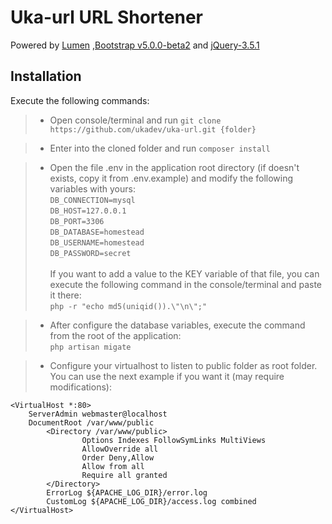 # Uka-url URL Shortener

Powered by [Lumen](https://lumen.laravel.com/docs) ,[Bootstrap v5.0.0-beta2](https://getbootstrap.com/) and [jQuery-3.5.1](https://jquery.com/)

## Installation

Execute the following commands:

> - Open console/terminal and run `git clone https://github.com/ukadev/uka-url.git {folder}`

> - Enter into the cloned folder and run `composer install`

> - Open the file .env in the application root directory (if doesn't exists, copy it from .env.example) and modify the following variables with yours:<br> 
    `DB_CONNECTION=mysql`<br>
    `DB_HOST=127.0.0.1`<br>
    `DB_PORT=3306`<br>
    `DB_DATABASE=homestead`<br>
    `DB_USERNAME=homestead`<br>
    `DB_PASSWORD=secret`<br><br>
    If you want to add a value to the KEY variable of that file, you can execute the following command in the console/terminal and paste it there: 
    <br>
    `php -r "echo md5(uniqid()).\"\n\";"`

> - After configure the database variables, execute the command from the root of the application:<br>
    `php artisan migate`
    
> - Configure your virtualhost to listen to public folder as root folder. You can use the next example if you want it (may require modifications):

````
<VirtualHost *:80>
    ServerAdmin webmaster@localhost
    DocumentRoot /var/www/public
        <Directory /var/www/public>
                Options Indexes FollowSymLinks MultiViews
                AllowOverride all
                Order Deny,Allow
                Allow from all
                Require all granted
        </Directory>
        ErrorLog ${APACHE_LOG_DIR}/error.log
        CustomLog ${APACHE_LOG_DIR}/access.log combined
</VirtualHost>
````
